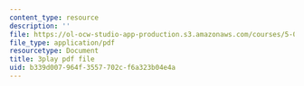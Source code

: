 ```yaml
---
content_type: resource
description: ''
file: https://ol-ocw-studio-app-production.s3.amazonaws.com/courses/5-07sc-biological-chemistry-i-fall-2013/b339d007964f3557702cf6a323b04e4a_Kl2KpdlB8SQ.pdf
file_type: application/pdf
resourcetype: Document
title: 3play pdf file
uid: b339d007-964f-3557-702c-f6a323b04e4a
---
```


